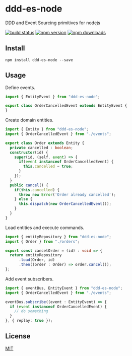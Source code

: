 # ddd-es-node

DDD and Event Sourcing primitives for nodejs

[![build status](https://img.shields.io/travis/github1/ddd-es-node/master.svg?style=flat-square)](https://travis-ci.org/github1/ddd-es-node)
[![npm version](https://img.shields.io/npm/v/@github1/ddd-es-node.svg?style=flat-square)](https://www.npmjs.com/package/@github1/ddd-es-node)
[![npm downloads](https://img.shields.io/npm/dm/@github1/ddd-es-node.svg?style=flat-square)](https://www.npmjs.com/package/@github1/ddd-es-node)

## Install

```shell
npm install ddd-es-node --save
```

## Usage

Define events.

```typescript
import { EntityEvent } from "ddd-es-node";

export class OrderCancelledEvent extends EntityEvent {
}
```

Create domain entities.

```typescript
import { Entity } from "ddd-es-node";
import { OrderCancelledEvent } from "./events";

export class Order extends Entity {
  private cancelled : boolean;
  constructor(id) {
    super(id, (self, event) => {
      if(event instanceof OrderCancelledEvent) {
        this.cancelled = true;
      }
    });
  }
  public cancel() {
    if(this.cancelled) {
      throw new Error('Order already cancelled');
    } else {
      this.dispatch(new OrderCancelledEvent());
    }
  }
}
```

Load entities and execute commands.

```typescript
import { entityRepository } from "ddd-es-node";
import { Order } from "./orders";

export const cancelOrder = (id) : void => {
  return entityRepository
      .load(Order, id)
      .then((order : Order) => order.cancel());
};
```

Add event subscribers.

```typescript
import { eventBus, EntityEvent } from "ddd-es-node";
import { OrderCancelledEvent } from "./events";

eventBus.subscribe((event : EntityEvent) => {
  if (event instanceof OrderCancelledEvent) {
    // do something
  }
}, { replay: true });
```

## License
[MIT](LICENSE.md)
